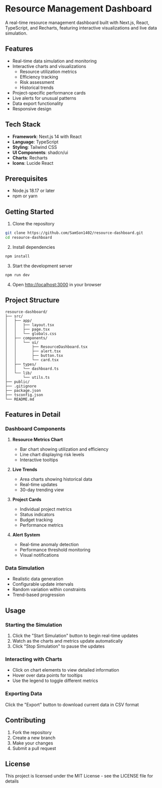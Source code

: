 # Resource Management Dashboard

A real-time resource management dashboard built with Next.js, React, TypeScript, and Recharts, featuring interactive visualizations and live data simulation.

## Features

- Real-time data simulation and monitoring
- Interactive charts and visualizations
  - Resource utilization metrics
  - Efficiency tracking
  - Risk assessment
  - Historical trends
- Project-specific performance cards
- Live alerts for unusual patterns
- Data export functionality
- Responsive design

## Tech Stack

- **Framework**: Next.js 14 with React
- **Language**: TypeScript
- **Styling**: Tailwind CSS
- **UI Components**: shadcn/ui
- **Charts**: Recharts
- **Icons**: Lucide React

## Prerequisites

- Node.js 18.17 or later
- npm or yarn

## Getting Started

1. Clone the repository
```bash
git clone https://github.com/SamSon1402/resource-dashboard.git
cd resource-dashboard
```

2. Install dependencies
```bash
npm install
```

3. Start the development server
```bash
npm run dev
```

4. Open [http://localhost:3000](http://localhost:3000) in your browser

## Project Structure

```
resource-dashboard/
├── src/
│   ├── app/
│   │   ├── layout.tsx
│   │   ├── page.tsx
│   │   └── globals.css
│   ├── components/
│   │   └── ui/
│   │       ├── ResourceDashboard.tsx
│   │       ├── alert.tsx
│   │       ├── button.tsx
│   │       └── card.tsx
│   ├── types/
│   │   └── dashboard.ts
│   └── lib/
│       └── utils.ts
├── public/
├── .gitignore
├── package.json
├── tsconfig.json
└── README.md
```

## Features in Detail

### Dashboard Components

1. **Resource Metrics Chart**
   - Bar chart showing utilization and efficiency
   - Line chart displaying risk levels
   - Interactive tooltips

2. **Live Trends**
   - Area charts showing historical data
   - Real-time updates
   - 30-day trending view

3. **Project Cards**
   - Individual project metrics
   - Status indicators
   - Budget tracking
   - Performance metrics

4. **Alert System**
   - Real-time anomaly detection
   - Performance threshold monitoring
   - Visual notifications

### Data Simulation

- Realistic data generation
- Configurable update intervals
- Random variation within constraints
- Trend-based progression

## Usage

### Starting the Simulation

1. Click the "Start Simulation" button to begin real-time updates
2. Watch as the charts and metrics update automatically
3. Click "Stop Simulation" to pause the updates

### Interacting with Charts

- Click on chart elements to view detailed information
- Hover over data points for tooltips
- Use the legend to toggle different metrics

### Exporting Data

Click the "Export" button to download current data in CSV format

## Contributing

1. Fork the repository
2. Create a new branch
3. Make your changes
4. Submit a pull request

## License

This project is licensed under the MIT License - see the LICENSE file for details
